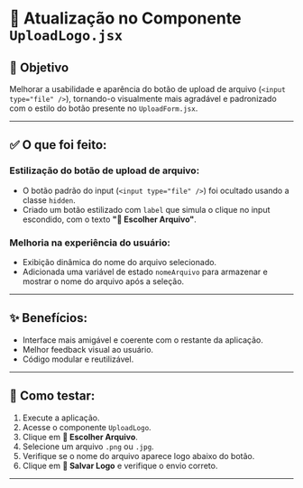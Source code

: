# 📄 Atualização no Componente `UploadLogo.jsx`

## 🎯 Objetivo  
Melhorar a usabilidade e aparência do botão de upload de arquivo (`<input type="file" />`), tornando-o visualmente mais agradável e padronizado com o estilo do botão presente no `UploadForm.jsx`.

---

## ✅ O que foi feito:

### Estilização do botão de upload de arquivo:
- O botão padrão do input (`<input type="file" />`) foi ocultado usando a classe `hidden`.
- Criado um botão estilizado com `label` que simula o clique no input escondido, com o texto **"📁 Escolher Arquivo"**.

### Melhoria na experiência do usuário:
- Exibição dinâmica do nome do arquivo selecionado.
- Adicionada uma variável de estado `nomeArquivo` para armazenar e mostrar o nome do arquivo após a seleção.

---

## ✨ Benefícios:
- Interface mais amigável e coerente com o restante da aplicação.
- Melhor feedback visual ao usuário.
- Código modular e reutilizável.

---

## 🧪 Como testar:
1. Execute a aplicação.
2. Acesse o componente `UploadLogo`.
3. Clique em **📁 Escolher Arquivo**.
4. Selecione um arquivo `.png` ou `.jpg`.
5. Verifique se o nome do arquivo aparece logo abaixo do botão.
6. Clique em **🧾 Salvar Logo** e verifique o envio correto.

---
